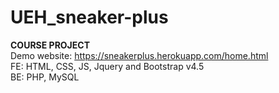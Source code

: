 # UEH_sneaker-plus
<b>COURSE PROJECT</b> </br>
Demo website: https://sneakerplus.herokuapp.com/home.html </br>
FE: HTML, CSS, JS, Jquery and Bootstrap v4.5 </br>
BE: PHP, MySQL
